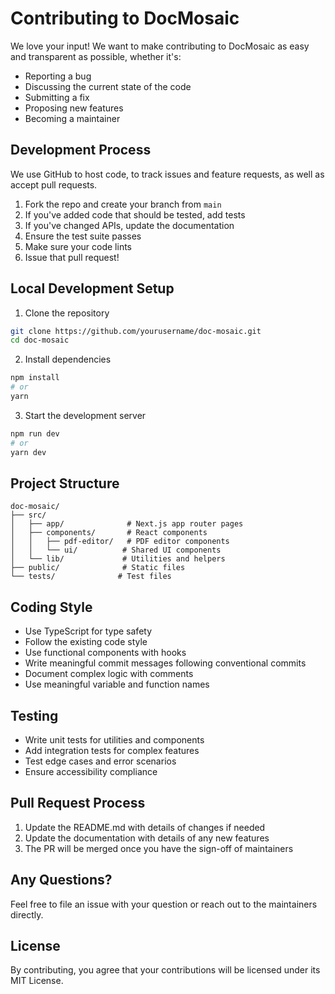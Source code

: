 # Contributing to DocMosaic

We love your input! We want to make contributing to DocMosaic as easy and transparent as possible, whether it's:

-   Reporting a bug
-   Discussing the current state of the code
-   Submitting a fix
-   Proposing new features
-   Becoming a maintainer

## Development Process

We use GitHub to host code, to track issues and feature requests, as well as accept pull requests.

1. Fork the repo and create your branch from `main`
2. If you've added code that should be tested, add tests
3. If you've changed APIs, update the documentation
4. Ensure the test suite passes
5. Make sure your code lints
6. Issue that pull request!

## Local Development Setup

1. Clone the repository

```bash
git clone https://github.com/yourusername/doc-mosaic.git
cd doc-mosaic
```

2. Install dependencies

```bash
npm install
# or
yarn
```

3. Start the development server

```bash
npm run dev
# or
yarn dev
```

## Project Structure

```
doc-mosaic/
├── src/
│   ├── app/              # Next.js app router pages
│   ├── components/       # React components
│   │   ├── pdf-editor/   # PDF editor components
│   │   └── ui/          # Shared UI components
│   └── lib/             # Utilities and helpers
├── public/              # Static files
└── tests/              # Test files
```

## Coding Style

-   Use TypeScript for type safety
-   Follow the existing code style
-   Use functional components with hooks
-   Write meaningful commit messages following conventional commits
-   Document complex logic with comments
-   Use meaningful variable and function names

## Testing

-   Write unit tests for utilities and components
-   Add integration tests for complex features
-   Test edge cases and error scenarios
-   Ensure accessibility compliance

## Pull Request Process

1. Update the README.md with details of changes if needed
2. Update the documentation with details of any new features
3. The PR will be merged once you have the sign-off of maintainers

## Any Questions?

Feel free to file an issue with your question or reach out to the maintainers directly.

## License

By contributing, you agree that your contributions will be licensed under its MIT License.
